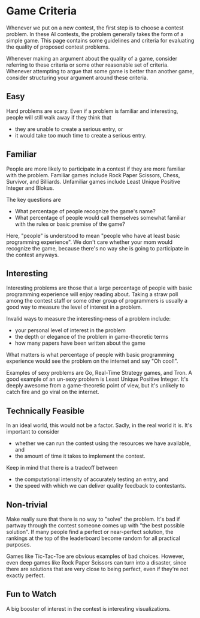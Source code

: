 # Game Criteria #



Whenever we put on a new contest, the first step is to choose a contest problem. In these AI contests, the problem generally takes the form of a simple game. This page contains some guidelines and criteria for evaluating the quality of proposed contest problems.

Whenever making an argument about the quality of a game, consider referring to these criteria or some other reasonable set of criteria. Whenever attempting to argue that some game is better than another game, consider structuring your argument around these criteria.

## Easy ##

Hard problems are scary. Even if a problem is familiar and interesting, people will still walk away if they think that
  * they are unable to create a serious entry, or
  * it would take too much time to create a serious entry.

## Familiar ##

People are more likely to participate in a contest if they are more familiar with the problem. Familiar games include Rock Paper Scissors, Chess, Survivor, and Billiards. Unfamiliar games include Least Unique Positive Integer and Blokus.

The key questions are
  * What percentage of people recognize the game's name?
  * What percentage of people would call themselves somewhat familiar with the rules or basic premise of the game?

Here, "people" is understood to mean "people who have at least basic programming experience". We don't care whether your mom would recognize the game, because there's no way she is going to participate in the contest anyways.

## Interesting ##

Interesting problems are those that a large percentage of people with basic programming experience will enjoy reading about. Taking a straw poll among the contest staff or some other group of programmers is usually a good way to measure the level of interest in a problem.

Invalid ways to measure the interesting-ness of a problem include:
  * your personal level of interest in the problem
  * the depth or elegance of the problem in game-theoretic terms
  * how many papers have been written about the game

What matters is what percentage of people with basic programming experience would see the problem on the internet and say "Oh cool!".

Examples of sexy problems are Go, Real-Time Strategy games, and Tron. A good example of an un-sexy problem is Least Unique Positive Integer. It's deeply awesome from a game-theoretic point of view, but it's unlikely to catch fire and go viral on the internet.

## Technically Feasible ##

In an ideal world, this would not be a factor. Sadly, in the real world it is. It's important to consider
  * whether we can run the contest using the resources we have available, and
  * the amount of time it takes to implement the contest.

Keep in mind that there is a tradeoff between
  * the computational intensity of accurately testing an entry, and
  * the speed with which we can deliver quality feedback to contestants.

## Non-trivial ##

Make really sure that there is no way to "solve" the problem. It's bad if partway through the contest someone comes up with "the best possible solution". If many people find a perfect or near-perfect solution, the rankings at the top of the leaderboard become random for all practical purposes.

Games like Tic-Tac-Toe are obvious examples of bad choices. However, even deep games like Rock Paper Scissors can turn into a disaster, since there are solutions that are very close to being perfect, even if they're not exactly perfect.

## Fun to Watch ##

A big booster of interest in the contest is interesting visualizations.